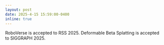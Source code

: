 ```yaml
---
layout: post
date: 2025-4-15 15:59:00-0400
inline: true
---
```


RoboVerse is accepted to RSS 2025. Deformable Beta Splatting is accepted to SIGGRAPH 2025. 